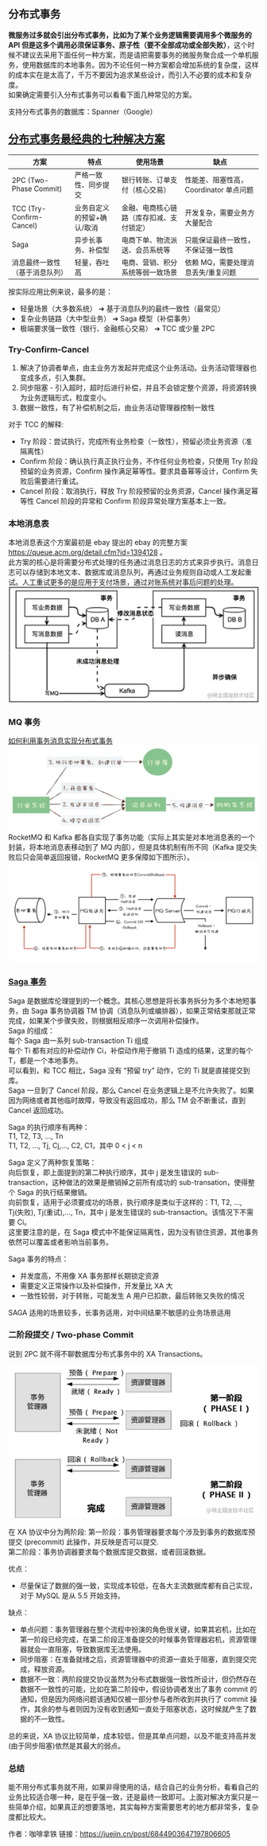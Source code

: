 ## 分布式事务
**微服务过多就会引出分布式事务，比如为了某个业务逻辑需要调用多个微服务的 API 但是这多个调用必须保证事务、原子性（要不全部成功或全部失败）**，这个时候不建议去采用下面任何一种方案，而是请把需要事务的微服务聚合成一个单机服务，使用数据库的本地事务。因为不论任何一种方案都会增加系统的复杂度，这样的成本实在是太高了，千万不要因为追求某些设计，而引入不必要的成本和复杂度。  
如果确定需要引入分布式事务可以看看下面几种常见的方案。  

支持分布式事务的数据库：Spanner（Google）  

## [分布式事务最经典的七种解决方案](https://segmentfault.com/a/1190000040321750)

方案 | 特点 | 使用场景 | 缺点
--- | --- | --- | ---
2PC (Two-Phase Commit) | 严格一致性、同步提交 | 银行转账、订单支付（核心交易） | 性能差、阻塞性高，Coordinator 单点问题
TCC (Try-Confirm-Cancel) | 业务自定义的预留+确认/取消 | 金融、电商核心链路（库存扣减、支付锁定） | 开发复杂，需要业务方大量配合
Saga | 异步长事务、补偿型 | 电商下单、物流派送、会员系统等 | 只能保证最终一致性，不保证强一致性
消息最终一致性（基于消息队列） | 轻量，吞吐高 | 电商、营销、积分系统等弱一致场景 | 依赖 MQ，需要处理消息丢失/重复问题

按实际应用比例来说，最多的是：
* 轻量场景（大多数系统） ➔ 基于消息队列的最终一致性（最常见）
* 复杂业务链路（大中型业务） ➔ Saga 模型（补偿事务）
* 极端要求强一致性（银行、金融核心交易） ➔ TCC 或少量 2PC

### Try-Confirm-Cancel
1. 解决了协调者单点，由主业务方发起并完成这个业务活动。业务活动管理器也变成多点，引入集群。
2. 同步阻塞 - 引入超时，超时后进行补偿，并且不会锁定整个资源，将资源转换为业务逻辑形式，粒度变小。
3. 数据一致性，有了补偿机制之后，由业务活动管理器控制一致性

对于 TCC 的解释:
* Try 阶段：尝试执行，完成所有业务检查（一致性），预留必须业务资源（准隔离性）
* Confirm 阶段：确认执行真正执行业务，不作任何业务检查，只使用 Try 阶段预留的业务资源，Confirm 操作满足幂等性。要求具备幂等设计，Confirm 失败后需要进行重试。
* Cancel 阶段：取消执行，释放 Try 阶段预留的业务资源，Cancel 操作满足幂等性 Cancel 阶段的异常和 Confirm 阶段异常处理方案基本上一致。

### 本地消息表
本地消息表这个方案最初是 ebay 提出的 ebay 的完整方案 https://queue.acm.org/detail.cfm?id=1394128 。  
此方案的核心是将需要分布式处理的任务通过消息日志的方式来异步执行。消息日志可以存储到本地文本、数据库或消息队列，再通过业务规则自动或人工发起重试。人工重试更多的是应用于支付场景，通过对账系统对事后问题的处理。  
![](./%E6%9C%AC%E5%9C%B0%E6%B6%88%E6%81%AF%E8%A1%A8.webp)  

### MQ 事务
[如何利用事务消息实现分布式事务](https://learn.lianglianglee.com/%E4%B8%93%E6%A0%8F/%E6%B6%88%E6%81%AF%E9%98%9F%E5%88%97%E9%AB%98%E6%89%8B%E8%AF%BE/04%20%20%E5%A6%82%E4%BD%95%E5%88%A9%E7%94%A8%E4%BA%8B%E5%8A%A1%E6%B6%88%E6%81%AF%E5%AE%9E%E7%8E%B0%E5%88%86%E5%B8%83%E5%BC%8F%E4%BA%8B%E5%8A%A1%EF%BC%9F.md)  
![](./消息队列分布式事务.jpg)  
RocketMQ 和 Kafka 都各自实现了事务功能（实际上其实是对本地消息表的一个封装，将本地消息表移动到了 MQ 内部），但是具体机制有所不同（Kafka 提交失败后只会简单返回报错，RocketMQ 更多保障如下图所示）。  
![](./RocketMQ%20事务.jpg)  

### [Saga 事务](https://learn.microsoft.com/zh-cn/azure/architecture/reference-architectures/saga/saga)
Saga 是数据库伦理提到的一个概念。其核心思想是将长事务拆分为多个本地短事务，由 Saga 事务协调器 TM 协调（消息队列或编排器），如果正常结束那就正常完成，如果某个步骤失败，则根据相反顺序一次调用补偿操作。  
Saga 的组成：  
每个 Saga 由一系列 sub-transaction Ti 组成  
每个 Ti 都有对应的补偿动作 Ci，补偿动作用于撤销 Ti 造成的结果，这里的每个 T，都是一个本地事务。  
可以看到，和 TCC 相比，Saga 没有 “预留 try” 动作，它的 Ti 就是直接提交到库。  
Saga 一旦到了 Cancel 阶段，那么 Cancel 在业务逻辑上是不允许失败了。如果因为网络或者其他临时故障，导致没有返回成功，那么 TM 会不断重试，直到 Cancel 返回成功。  

Saga 的执行顺序有两种：  
T1, T2, T3, ..., Tn  
T1, T2, ..., Tj, Cj,..., C2, C1，其中 0 < j < n  

Saga 定义了两种恢复策略：  
向后恢复，即上面提到的第二种执行顺序，其中 j 是发生错误的 sub-transaction，这种做法的效果是撤销掉之前所有成功的 sub-transation，使得整个 Saga 的执行结果撤销。  
向前恢复，适用于必须要成功的场景，执行顺序是类似于这样的：T1, T2, ..., Tj(失败), Tj(重试),..., Tn，其中 j 是发生错误的 sub-transaction。该情况下不需要 Ci。  
这里要注意的是，在 Saga 模式中不能保证隔离性，因为没有锁住资源，其他事务依然可以覆盖或者影响当前事务。  

Saga 事务的特点：  
* 并发度高，不用像 XA 事务那样长期锁定资源
* 需要定义正常操作以及补偿操作，开发量比 XA 大
* 一致性较弱，对于转账，可能发生 A 用户已扣款，最后转账又失败的情况

SAGA 适用的场景较多，长事务适用，对中间结果不敏感的业务场景适用  

### 二阶段提交 / Two-phase Commit
说到 2PC 就不得不聊数据库分布式事务中的 XA Transactions。

![](./Two-phase%20Commit.webp)  

在 XA 协议中分为两阶段:
第一阶段：事务管理器要求每个涉及到事务的数据库预提交 (precommit) 此操作，并反映是否可以提交.  
第二阶段：事务协调器要求每个数据库提交数据，或者回滚数据。

优点：
* 尽量保证了数据的强一致，实现成本较低，在各大主流数据库都有自己实现，对于 MySQL 是从 5.5 开始支持。  

缺点：
* 单点问题：事务管理器在整个流程中扮演的角色很关键，如果其宕机，比如在第一阶段已经完成，在第二阶段正准备提交的时候事务管理器宕机，资源管理器就会一直阻塞，导致数据库无法使用。
* 同步阻塞：在准备就绪之后，资源管理器中的资源一直处于阻塞，直到提交完成，释放资源。
* 数据不一致：两阶段提交协议虽然为分布式数据强一致性所设计，但仍然存在数据不一致性的可能，比如在第二阶段中，假设协调者发出了事务 commit 的通知，但是因为网络问题该通知仅被一部分参与者所收到并执行了 commit 操作，其余的参与者则因为没有收到通知一直处于阻塞状态，这时候就产生了数据的不一致性。

总的来说，XA 协议比较简单，成本较低，但是其单点问题，以及不能支持高并发(由于同步阻塞)依然是其最大的弱点。  

### 总结
能不用分布式事务就不用，如果非得使用的话，结合自己的业务分析，看看自己的业务比较适合哪一种，是在乎强一致，还是最终一致即可。上面对解决方案只是一些简单介绍，如果真正的想要落地，其实每种方案需要思考的地方都非常多，复杂度都比较大。  

作者：咖啡拿铁
链接：https://juejin.cn/post/6844903647197806605

